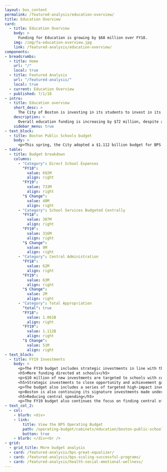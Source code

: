 ```yaml
---
layout: bos_content
permalink: /featured-analysis/education-overview/
title: Education Overview
card:
  - title: Education Overview
    body: >
      Funding for Education is growing by $68 million over FY18.
    img: /img/fa-education-overview.jpg
    link: /featured-analysis/education-overview/
components:
- breadcrumbs:
  - title: Home
    url: "/"
    local: true
  - title: Featured Analysis
    url: "/featured-analysis/"
    local: true
  - current: Education Overview
  - published: 7/1/18
- intro:
  - title: Education overview
    short_desc: >
      The City of Boston is investing in its students to invest in its future. Education comprises 40% of the FY19 budget with a projected $1.112 billion to support 57,000 students at Boston Public Schools (BPS) and $194.9 million to support 11,025 Boston students in charter schools. 
    description: >
      Overall education funding is increasing by $72 million, despite a projected increase of just $1.9 million in Chapter 70 Education Aid and a charter reimbursement that is projected to be underfunded by $28 million by the state. Since Mayor Walsh took office, Boston has increased its annual spending on education by $261 million despite a $1.4 million reduction in education funding from the state.
    sidebar_menu: true
- text_block:
  - title: Boston Public Schools budget
    body: >
      <p>This spring, the City adopted a $1.112 billion budget for BPS which marks the largest BPS budget in history. With this investment, Mayor Walsh has increased funding for the BPS annual budget by $51 million from the FY18 adopted budget, and the number of BPS educators will have increased by approximately 358 since he took office. Funding directed to schools will increase by $40 million or almost 6% in FY19, even before the largest driver of BPS costs, employee collective bargaining increases, are negotiated.</p>
- table:
  - title: Budget breakdown
    columns:
      - "Category": Direct School Expenses
        "FY18":
          value: 692M
          align: right
        "FY19":
          value: 733M
          align: right
        "$ Change":
          value: 40M
          align: right
      - "Category": School Services Budgeted Centrally
        "FY18":
          value: 307M
          align: right
        "FY19":
          value: 316M
          align: right
        "$ Change":
          value: 9M
          align: right
      - "Category": Central Administration
        "FY18":
          value: 62M
          align: right
        "FY19":
          value: 63M
          align: right
        "$ Change":
          value: 2M
          align: right
      - "Category": Total Appropriation
        "total": true
        "FY18":
          value: 1.061B
          align: right
        "FY19":
          value: 1.112B
          align: right
        "$ Change":
          value: 51M
          align: right
- text_block:
  - title: FY19 Investments
    body: >
      <p>The FY19 budget includes strategic investments in line with the BPS guiding principles for budget equity: closing opportunity and achievement gaps, making system-wide investments, and enabling school-led investments.</p>
      <h5>More funding directed at schools</h5>
      <p>$10 million of new investments are targeted to schools with concentrations of high need as well as a series of new supports for schools with declining enrollments, particularly those that are lower performing. These include $3 million that will be targeted to English language learners, and $3 million that will be allocated using the Opportunity Index, an innovative approach to identifying high-need students.</p>
      <h5>Strategic investments to close opportunity and achievement gaps</h5>
      <p>The budget also includes a series of targeted high-impact investments to support physical and mental health and close opportunity and achievement gaps that total $6 million. These include the addition of 20 new social emotional wellness professionals, expanding Excellence for All to the 6th grade, and expanding the Becoming a Man program, and adding 80 new high-quality pre-K seats in community based organizations.</p>
      <p>Boston is also continuing its signature investments made under Mayor Walsh by sustaining Expanded Learning Time, adding nearly 150 new high-quality pre-K seats, and increasing supports for students experiencing homelessness.</p>
      <h5>Reducing central spending</h5>
      <p>The FY19 budget also continues the focus on finding central office and transportation efficiencies to pour back into schools and supports.  Efforts to tighten budget management and identify efficiencies, along with Mayor Walsh’s commitment to education funding, make possible $16 million in new BPS investments beyond increases for teacher salaries. While the School Committee approved a balanced budget for FY19, the District still has underlying challenges that require structural changes to allow Boston to continue to effectively invest in its students in future years.</p>
- text_col_2:
  - col:
    - blurb: <div>
    - link:
        title: View the BPS Operating Budget
        path: /operating-budget/cabinets/education/boston-public-schools
        button: true
    - blurb: </div><br />
- grid: 
  - grid_title: More budget analysis
  - card: /featured-analysis/bps-great-equalizer/
  - card: /featured-analysis/bps-scaling-successful-programs/
  - card: /featured-analysis/health-social-emotional-wellness/
---
```

